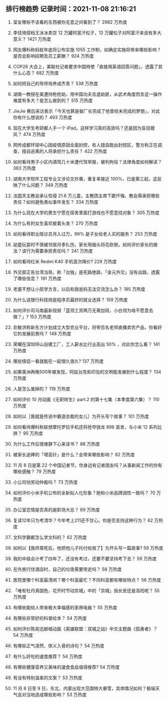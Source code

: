 
## 排行榜趋势 记录时间：2021-11-08 21:16:21
  
  1. 室友哪些不该看的东西被你无意之间看到了？ 2982 万热度
    
  2. 李佳琦搭档王冰冰卖空 12 万罐阿富汗松子，12 万罐松子对阿富汗来说有多大意义？ 1421 万热度
    
  3. 网友爆料称蚂蚁年底将公布实施 1055 工作制，如确定实施将带来哪些影响？是否会影响招聘及员工薪酬？ 924 万热度
    
  4. COP26 大会上，美联社记者要求中国特使「直接用英语回答问题」，透露了其什么心态？ 682 万热度
    
  5. 如何把自己的导师培养成杰青？ 538 万热度
    
  6. 湖南一教授在美遭持枪抢劫，用中国功夫击退劫匪，从武术角度而言这一操作难度有多大？是怎么做到的？ 515 万热度
    
  7. JieJie 赛后采访表示「今天也算是替厂长完成了他曾经未完成的梦想」，对此你有什么想说的？ 493 万热度
    
  8. 现在大学生考研都人手一个 iPad，这样学习真的高效吗？还是因为盲目跟风？ 474 万热度
    
  9. 网传成都环球中心因疫情原因全面封控，有人擅自跑出封控区，警方称正在调查，擅自逃离的人将承担什么责任？ 422 万热度
    
  10. 如何看待男子小区内酒驾几十米遭代驾举报，被判拘役？法律角度如何解读？ 363 万热度
    
  11. 湖南大学软件工程专业又涉论文抄袭，重复率接近 100%，已是第三起，这反映了什么问题？ 349 万热度
    
  12. 法国天主教会承认性侵 21.6 万儿童，主教团主席下跪忏悔，教会需承担哪些责任？如何避免类似事件发生？ 334 万热度
    
  13. 为什么现在大学的男生宁愿在宿舍里面打游戏也不愿意找对象？ 305 万热度
    
  14. 为什么有的女生喜欢披着头发？ 270 万热度
    
  15. 如何看待职业陪诊员月入过万，99% 是子女给老人买的服务？ 253 万热度
    
  16. 幼童玩耍时不慎被邻居月季扎伤，家长用锄头将花砍倒，如何评价家长的做法？该行为需要承担责任吗？ 241 万热度
    
  17. 如何看待红米 Redmi K40 手机首次降价? 229 万热度
    
  18. 外交部正告台湾当局，称「台独」是死路绝路，「金元外交」没有出路，透露了哪些信息？ 191 万热度
    
  19. 老婆不想让小孩学方言，以后和我爸妈无法交流怎么办？ 185 万热度
    
  20. 为什么说银行科技岗是程序员最好的就业选择？ 159 万热度
    
  21. 如何评价司马南最新视频「蓝领工资两万无需加班，小白领为啥不愿意去做？」? 153 万热度
    
  22. 俞敏洪称新东方计划成立大型农业平台，将带百名老师直播卖农产品，你看好它的发展前景吗？ 148 万热度
    
  23. 荣耀在深圳坪山自建工厂，工人薪水比行业高出 50% ，对此你怎么看？ 141 万热度
    
  24. 哪些情侣一看就能在一起很久很久? 137 万热度
    
  25. 如果美洲再晚500年被发现，阿兹台克和印加的文明能发展到什么程度？ 134 万热度
    
  26. 人是怎么废掉的？ 119 万热度
    
  27. 如何评价 10 月动画《无职转生》part.2 的第十七集（本季度第六集）？ 110 万热度
    
  28. 如何以［我就是传说中霸道总裁的女儿］为开头写个故事？ 101 万热度
    
  29. 如何看待爆料称联想摩托罗拉手机还将抢夺骁龙 898 首发，与小米 12 系列比拼？ 95 万热度
    
  30. 为什么工作后很难静下心来读书？ 88 万热度
    
  31. 被家长追捧的「增高针」是什么？会带来哪些影响？ 82 万热度
    
  32. 11 月 8 日是第 22 个中国记者节，你身边有记者朋友吗？从事新闻工作的你有哪些感触？ 79 万热度
    
  33. 小公司怕劳动仲裁吗？ 73 万热度
    
  34. 如何评价小米手机公布的全新拟人化形象？她和小米品牌调性一致吗？ 70 万热度
    
  35. 办公室恋情是否真的是职场大忌？ 69 万热度
    
  36. 复读12年只为考清华？今年考上211还不甘心。你是否支持这种行为？ 62 万热度
    
  37. 文科学霸都怎么学文科的？ 62 万热度
    
  38. 如何以【我师尊死后，他把他儿子托付给我了】为开头写一篇故事? 59 万热度
    
  39. 我的中级会计考了四年了，还没有考过，还要不要坚持考下去？ 59 万热度
    
  40. 在外旅行住酒店时，自己的垃圾需要带走吗？ 58 万热度
    
  41. 医院里哪个科室最清闲？哪个科室最忙？不同科室都有哪些特点？ 56 万热度
    
  42. 「唯有牡丹真国色，花开时节动京城」中的「京城」指长安还是洛阳呢？ 55 万热度
    
  43. 有哪些能给人带来极大幸福感的家用电器？ 55 万热度
    
  44. 有哪些非常好的科普绘本？ 54 万热度
    
  45. 如何评价陈奕迅献唱动画《英雄联盟：双城之战》中文主题曲《孤勇者》？ 54 万热度
    
  46. 有哪些正气凛然、侠义入骨的诗句？ 54 万热度
    
  47. 有什么好吃的速食推荐？ 54 万热度
    
  48. 有哪些健康营养又美味的速食食品值得推荐? 54 万热度
    
  49. 有没有特别温柔的文案？ 53 万热度
    
  50. 11 月 8 日至 9 日，东北、内蒙出现大范围特大暴雪，具体情况如何？极端天气会对当地造成哪些影响？ 53 万热度
    